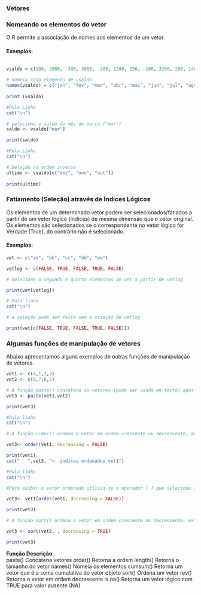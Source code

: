 ### <b>Vetores</b>

### Nomeando os elementos do vetor
O R permite a associação de nomes aos elementos de um vetor.
 
#### Exemplos:
``` R runnable

vsaldo = c(100, 2000, -300, 3000, -200, 1200, 250, -100, 3200, 200, 1400, -150) 

# nomeia cada elemento de vsaldo
names(vsaldo) = c("jan", "fev", "mar", "abr", "mai", "jun", "jul", "ago", "set", "out", "nov", "dez") 
 
print (vsaldo)

#Pula Linha
cat("\n")

# seleciona o saldo do mês de março ("mar")
saldo <- vsaldo["mar"] 

print(saldo)

#Pula Linha
cat("\n")

# Seleção na ordem inversa
ultimo <- vsaldo[c("dez", "nov", "out")] 
   
print(ultimo)
```


### Fatiamento (Seleção) através de Índices Lógicos
Os elementos de um determinado vetor podem ser selecionados/fatiados a partir de um vetor lógico (índices) de mesma dimensão que o vetor original.  Os elementos são selecionados se o correspondente no vetor lógico for Verdade (True), do contrário não é selecionado.

#### Exemplos:
``` R runnable
vet <- c("aa", "bb", "cc", "dd", "ee")

vetlog <- c(FALSE, TRUE, FALSE, TRUE, FALSE) 

# Seleciona o segundo e quarto elementos de vet a partir de vetlog

print(vet[vetlog])

# Pula linha
cat("\n")

# a seleção pode ser feita sem a criação de vetlog 

print(vet[c(FALSE, TRUE, FALSE, TRUE, FALSE)]) 
```

### Algumas funções de manipulação de vetores
Abaixo apresentamos alguns exemplos de outras funções de manipulação de vetores. <br>

``` R runnable
vet1 <- c(4,1,2,3)
vet2 <- c(8,7,6,5)

# A função paste() concatena os vetores (pode ser usada em texto) após transformálos em texto.
vet3 <- paste(vet1,vet2)

print(vet3)

#Pula linha
cat("\n")

# A função order() ordena o vetor em ordem crescente ou decrescente, mas exibe a ordenação pelos índices do vetor

vet3<- order(vet1, decreasing = FALSE)

print(vet1)
cat("   ",vet3, "<--ìndices ordenados vet1")

#Pula linha
cat("\n")

#Para exibir o vetor ordenado utiliza-se o operador [ ] que seleciona um elemento através da posição dele no vetor

vet3<- vet1[order(vet1, decreasing = FALSE)]

print(vet3)

# A função sort() ordena o vetor em ordem crescente ou decrescente, exibindo o vetor ordenado

vet3 <- sort(vet2, , decreasing = TRUE)

print(vet3)

```

<b> Função	Descrição</b> <br>
paste()	Concatena vetores
order()	Retorna a ordem
length()	Retorna o tamanho do vetor
names()	Nomeia os elementos
cumsum()	Retorna um vetor que é a soma cumulativa do vetor objeto
sort()	Ordena um vetor
rev()	Retorna o vetor em ordem decrescente
is.na()	Retorna um vetor lógico com TRUE para valor ausente (NA)
